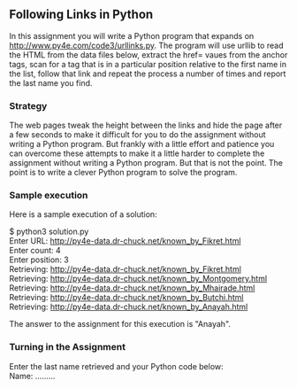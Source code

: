 ## Following Links in Python

In this assignment you will write a Python program that expands on http://www.py4e.com/code3/urllinks.py. The program will use urllib to read the HTML from the data files below, extract the href= vaues from the anchor tags, scan for a tag that is in a particular position relative to the first name in the list, follow that link and repeat the process a number of times and report the last name you find.

### Strategy
The web pages tweak the height between the links and hide the page after a few seconds to make it difficult for you to do the assignment without writing a Python program. But frankly with a little effort and patience you can overcome these attempts to make it a little harder to complete the assignment without writing a Python program. But that is not the point. The point is to write a clever Python program to solve the program.


### Sample execution
Here is a sample execution of a solution:

$ python3 solution.py  
Enter URL: http://py4e-data.dr-chuck.net/known_by_Fikret.html  
Enter count: 4   
Enter position: 3  
Retrieving: http://py4e-data.dr-chuck.net/known_by_Fikret.html  
Retrieving: http://py4e-data.dr-chuck.net/known_by_Montgomery.html  
Retrieving: http://py4e-data.dr-chuck.net/known_by_Mhairade.html  
Retrieving: http://py4e-data.dr-chuck.net/known_by_Butchi.html  
Retrieving: http://py4e-data.dr-chuck.net/known_by_Anayah.html  

The answer to the assignment for this execution is "Anayah".


### Turning in the Assignment 
Enter the last name retrieved and your Python code below:  
Name: .........